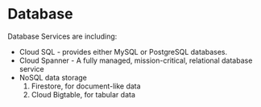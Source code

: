 # Database

Database Services are including:
+ Cloud SQL - provides either MySQL or PostgreSQL databases.
+ Cloud Spanner - A fully managed, mission-critical, relational database service 
+ NoSQL data storage
    1. Firestore, for document-like data
    2. Cloud Bigtable, for tabular data